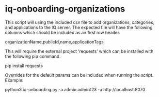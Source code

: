 # iq-onboarding-organizations

This script will using the included csv file to add organizations, categories, and applications to the IQ server.  The expected file will have the following columns which should be included as an first row header.

  organizationName,publicId,name,applicationTags

This will require the external project 'requests' which can be installed with the following pip command.

  pip install requests

Overrides for the default params can be included when running the script.  Example:

  python3 iq-onboarding.py -a admin:admin123 -u http://localhost:8070 




